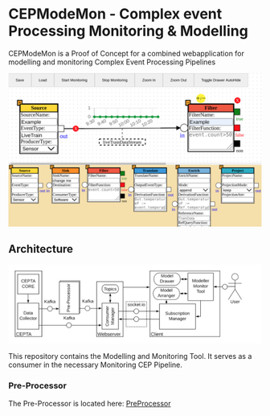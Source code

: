# CEPModeMon - Complex event Processing Monitoring & Modelling
CEPModeMon is a Proof of Concept for a combined webapplication for modelling and monitoring Complex Event Processing Pipelines

![Picture of the GUI](examples/BasicGUI_2.png?raw=true)

## Architecture
![Picture of the GUI](examples/HighlevelCEPModeMon.png?raw=true)

This repository contains the Modelling and Monitoring Tool. It serves as a consumer in the necessary Monitoring CEP Pipeline.
### Pre-Processor
The Pre-Processor is located here: [PreProcessor](https://github.com/skydivin4ng3l/CEPModeMon_prepro/releases/tag/v0.1.9)
